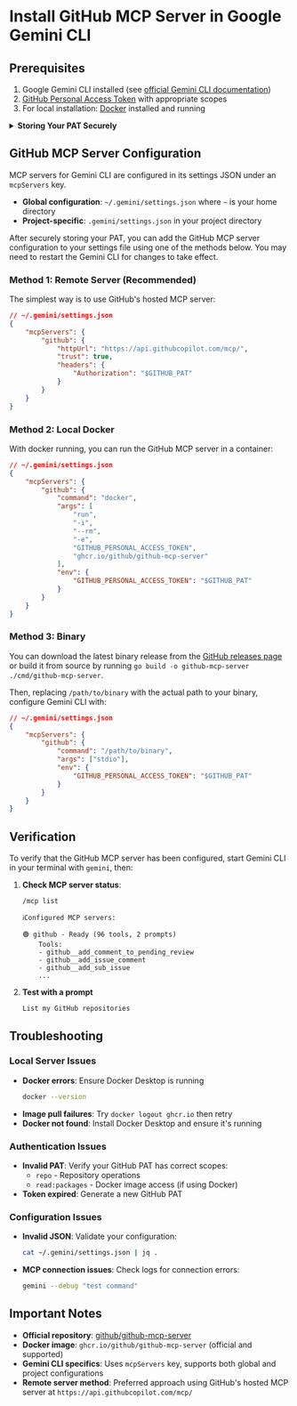 # Install GitHub MCP Server in Google Gemini CLI

## Prerequisites

1. Google Gemini CLI installed (see [official Gemini CLI documentation](https://github.com/google-gemini/gemini-cli))
2. [GitHub Personal Access Token](https://github.com/settings/personal-access-tokens/new) with appropriate scopes
3. For local installation: [Docker](https://www.docker.com/) installed and running

<details>
<summary><b>Storing Your PAT Securely</b></summary>
<br>

For security, avoid hardcoding your token. Create or update `~/.gemini/.env` (where `~` is your home or project directory) with your PAT:

```bash
# ~/.gemini/.env
GITHUB_PAT=your_token_here
```

</details>

## GitHub MCP Server Configuration

MCP servers for Gemini CLI are configured in its settings JSON under an `mcpServers` key.

- **Global configuration**: `~/.gemini/settings.json` where `~` is your home directory
- **Project-specific**: `.gemini/settings.json` in your project directory

After securely storing your PAT, you can add the GitHub MCP server configuration to your settings file using one of the methods below. You may need to restart the Gemini CLI for changes to take effect.

### Method 1: Remote Server (Recommended)

The simplest way is to use GitHub's hosted MCP server:

```json
// ~/.gemini/settings.json
{
    "mcpServers": {
        "github": {
            "httpUrl": "https://api.githubcopilot.com/mcp/",
            "trust": true,
            "headers": {
                "Authorization": "$GITHUB_PAT"
            }
        }
    }
}
```

### Method 2: Local Docker

With docker running, you can run the GitHub MCP server in a container:

```json
// ~/.gemini/settings.json
{
    "mcpServers": {
        "github": {
            "command": "docker",
            "args": [
                "run",
                "-i",
                "--rm",
                "-e",
                "GITHUB_PERSONAL_ACCESS_TOKEN",
                "ghcr.io/github/github-mcp-server"
            ],
            "env": {
                "GITHUB_PERSONAL_ACCESS_TOKEN": "$GITHUB_PAT"
            }
        }
    }
}
```

### Method 3: Binary

You can download the latest binary release from the [GitHub releases page](https://github.com/github/github-mcp-server/releases) or build it from source by running `go build -o github-mcp-server ./cmd/github-mcp-server`.

Then, replacing `/path/to/binary` with the actual path to your binary, configure Gemini CLI with:

```json
// ~/.gemini/settings.json
{
    "mcpServers": {
        "github": {
            "command": "/path/to/binary",
            "args": ["stdio"],
            "env": {
                "GITHUB_PERSONAL_ACCESS_TOKEN": "$GITHUB_PAT"
            }
        }
    }
}
```

## Verification

To verify that the GitHub MCP server has been configured, start Gemini CLI in your terminal with `gemini`, then:

1. **Check MCP server status**:

    ```
    /mcp list
    ```

    ```
    ℹConfigured MCP servers:

    🟢 github - Ready (96 tools, 2 prompts)
        Tools:
        - github__add_comment_to_pending_review
        - github__add_issue_comment
        - github__add_sub_issue
        ...
    ```

2. **Test with a prompt**
    ```
    List my GitHub repositories
    ```

## Troubleshooting

### Local Server Issues

- **Docker errors**: Ensure Docker Desktop is running
    ```bash
    docker --version
    ```
- **Image pull failures**: Try `docker logout ghcr.io` then retry
- **Docker not found**: Install Docker Desktop and ensure it's running

### Authentication Issues

- **Invalid PAT**: Verify your GitHub PAT has correct scopes:
    - `repo` - Repository operations
    - `read:packages` - Docker image access (if using Docker)
- **Token expired**: Generate a new GitHub PAT

### Configuration Issues

- **Invalid JSON**: Validate your configuration:
    ```bash
    cat ~/.gemini/settings.json | jq .
    ```
- **MCP connection issues**: Check logs for connection errors:
    ```bash
    gemini --debug "test command"
    ```

## Important Notes

- **Official repository**: [github/github-mcp-server](https://github.com/github/github-mcp-server)
- **Docker image**: `ghcr.io/github/github-mcp-server` (official and supported)
- **Gemini CLI specifics**: Uses `mcpServers` key, supports both global and project configurations
- **Remote server method**: Preferred approach using GitHub's hosted MCP server at `https://api.githubcopilot.com/mcp/`
